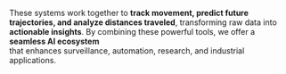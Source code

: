 These systems work together to **track movement, predict future trajectories, and analyze distances traveled**, transforming raw data into **actionable insights**. By combining these powerful tools, we offer a **seamless AI ecosystem**  
that enhances surveillance, automation, research, and industrial applications.
